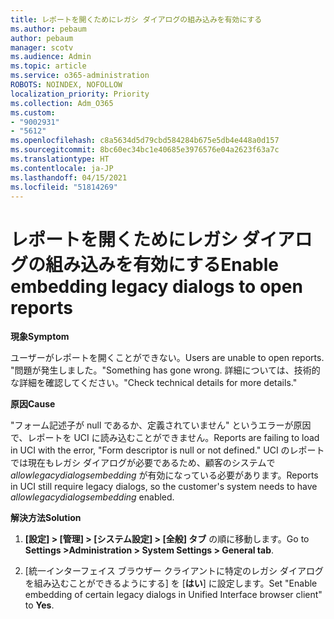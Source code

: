 ```yaml
---
title: レポートを開くためにレガシ ダイアログの組み込みを有効にする
ms.author: pebaum
author: pebaum
manager: scotv
ms.audience: Admin
ms.topic: article
ms.service: o365-administration
ROBOTS: NOINDEX, NOFOLLOW
localization_priority: Priority
ms.collection: Adm_O365
ms.custom:
- "9002931"
- "5612"
ms.openlocfilehash: c8a5634d5d79cbd584284b675e5db4e448a0d157
ms.sourcegitcommit: 8bc60ec34bc1e40685e3976576e04a2623f63a7c
ms.translationtype: HT
ms.contentlocale: ja-JP
ms.lasthandoff: 04/15/2021
ms.locfileid: "51814269"
---
```

# <a name="enable-embedding-legacy-dialogs-to-open-reports"></a><span data-ttu-id="fa70d-102">レポートを開くためにレガシ ダイアログの組み込みを有効にする</span><span class="sxs-lookup"><span data-stu-id="fa70d-102">Enable embedding legacy dialogs to open reports</span></span>

<span data-ttu-id="fa70d-103">**現象**</span><span class="sxs-lookup"><span data-stu-id="fa70d-103">**Symptom**</span></span>

<span data-ttu-id="fa70d-104">ユーザーがレポートを開くことができない。</span><span class="sxs-lookup"><span data-stu-id="fa70d-104">Users are unable to open reports.</span></span> <span data-ttu-id="fa70d-105">"問題が発生しました。</span><span class="sxs-lookup"><span data-stu-id="fa70d-105">"Something has gone wrong.</span></span> <span data-ttu-id="fa70d-106">詳細については、技術的な詳細を確認してください。"</span><span class="sxs-lookup"><span data-stu-id="fa70d-106">Check technical details for more details."</span></span>

<span data-ttu-id="fa70d-107">**原因**</span><span class="sxs-lookup"><span data-stu-id="fa70d-107">**Cause**</span></span>

<span data-ttu-id="fa70d-108">"フォーム記述子が null であるか、定義されていません" というエラーが原因で、レポートを UCI に読み込むことができません。</span><span class="sxs-lookup"><span data-stu-id="fa70d-108">Reports are failing to load in UCI with the error, "Form descriptor is null or not defined."</span></span> <span data-ttu-id="fa70d-109">UCI のレポートでは現在もレガシ ダイアログが必要であるため、顧客のシステムで *allowlegacydialogsembedding* が有効になっている必要があります。</span><span class="sxs-lookup"><span data-stu-id="fa70d-109">Reports in UCI still require legacy dialogs, so the customer's system needs to have *allowlegacydialogsembedding* enabled.</span></span>

<span data-ttu-id="fa70d-110">**解決方法**</span><span class="sxs-lookup"><span data-stu-id="fa70d-110">**Solution**</span></span>

1. <span data-ttu-id="fa70d-111">**[設定] > [管理] > [システム設定] > [全般] タブ** の順に移動します。</span><span class="sxs-lookup"><span data-stu-id="fa70d-111">Go to **Settings >Administration > System Settings > General tab**.</span></span>

2. <span data-ttu-id="fa70d-112">[統一インターフェイス ブラウザー クライアントに特定のレガシ ダイアログを組み込むことができるようにする] を [**はい**] に設定します。</span><span class="sxs-lookup"><span data-stu-id="fa70d-112">Set "Enable embedding of certain legacy dialogs in Unified Interface browser client" to **Yes**.</span></span>
